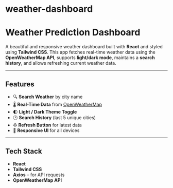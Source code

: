 # weather-dashboard
# Weather Prediction Dashboard

A beautiful and responsive weather dashboard built with **React** and styled using **Tailwind CSS**. This app fetches real-time weather data using the **OpenWeatherMap API**, supports **light/dark mode**, maintains a **search history**, and allows refreshing current weather data.

---

## Features

- 🔍 **Search Weather** by city name
- 🌡️ **Real-Time Data** from [OpenWeatherMap](https://openweathermap.org/)
- 🌓 **Light / Dark Theme Toggle**
- 🕒 **Search History** (last 5 unique cities)
- ♻️ **Refresh Button** for latest data
- 📱 **Responsive UI** for all devices

---



## Tech Stack

- **React**
- **Tailwind CSS**
- **Axios** – for API requests
- **OpenWeatherMap API**
